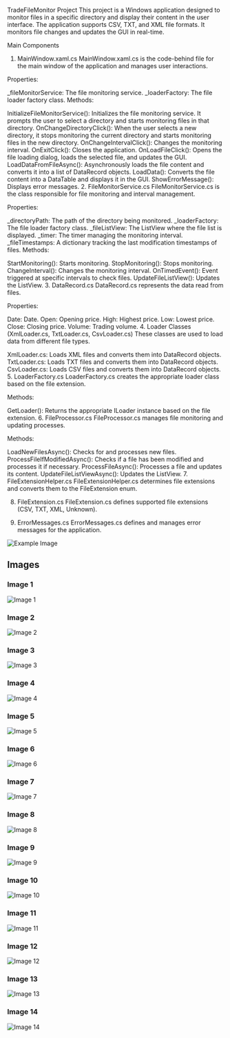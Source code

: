 TradeFileMonitor Project
This project is a Windows application designed to monitor files in a specific directory and display their content in the user interface. The application supports CSV, TXT, and XML file formats. It monitors file changes and updates the GUI in real-time.

Main Components
1. MainWindow.xaml.cs
MainWindow.xaml.cs is the code-behind file for the main window of the application and manages user interactions.

Properties:

_fileMonitorService: The file monitoring service.
_loaderFactory: The file loader factory class.
Methods:

InitializeFileMonitorService(): Initializes the file monitoring service. It prompts the user to select a directory and starts monitoring files in that directory.
OnChangeDirectoryClick(): When the user selects a new directory, it stops monitoring the current directory and starts monitoring files in the new directory.
OnChangeIntervalClick(): Changes the monitoring interval.
OnExitClick(): Closes the application.
OnLoadFileClick(): Opens the file loading dialog, loads the selected file, and updates the GUI.
LoadDataFromFileAsync(): Asynchronously loads the file content and converts it into a list of DataRecord objects.
LoadData(): Converts the file content into a DataTable and displays it in the GUI.
ShowErrorMessage(): Displays error messages.
2. FileMonitorService.cs
FileMonitorService.cs is the class responsible for file monitoring and interval management.

Properties:

_directoryPath: The path of the directory being monitored.
_loaderFactory: The file loader factory class.
_fileListView: The ListView where the file list is displayed.
_timer: The timer managing the monitoring interval.
_fileTimestamps: A dictionary tracking the last modification timestamps of files.
Methods:

StartMonitoring(): Starts monitoring.
StopMonitoring(): Stops monitoring.
ChangeInterval(): Changes the monitoring interval.
OnTimedEvent(): Event triggered at specific intervals to check files.
UpdateFileListView(): Updates the ListView.
3. DataRecord.cs
DataRecord.cs represents the data read from files.

Properties:

Date: Date.
Open: Opening price.
High: Highest price.
Low: Lowest price.
Close: Closing price.
Volume: Trading volume.
4. Loader Classes (XmlLoader.cs, TxtLoader.cs, CsvLoader.cs)
These classes are used to load data from different file types.

XmlLoader.cs: Loads XML files and converts them into DataRecord objects.
TxtLoader.cs: Loads TXT files and converts them into DataRecord objects.
CsvLoader.cs: Loads CSV files and converts them into DataRecord objects.
5. LoaderFactory.cs
LoaderFactory.cs creates the appropriate loader class based on the file extension.

Methods:

GetLoader(): Returns the appropriate ILoader instance based on the file extension.
6. FileProcessor.cs
FileProcessor.cs manages file monitoring and updating processes.

Methods:

LoadNewFilesAsync(): Checks for and processes new files.
ProcessFileIfModifiedAsync(): Checks if a file has been modified and processes it if necessary.
ProcessFileAsync(): Processes a file and updates its content.
UpdateFileListViewAsync(): Updates the ListView.
7. FileExtensionHelper.cs
FileExtensionHelper.cs determines file extensions and converts them to the FileExtension enum.

8. FileExtension.cs
FileExtension.cs defines supported file extensions (CSV, TXT, XML, Unknown).

9. ErrorMessages.cs
ErrorMessages.cs defines and manages error messages for the application.


![Example Image](https://imgur.com/ZxUuMrj.png)



## Images

### Image 1
![Image 1](https://i.imgur.com/qoQQenf.png)

### Image 2
![Image 2](https://i.imgur.com/gcuHOfE.png)

### Image 3
![Image 3](https://i.imgur.com/qRwLjrQ.png)

### Image 4
![Image 4](https://i.imgur.com/fegOPQh.png)

### Image 5
![Image 5](https://i.imgur.com/ZXFqXmP.png)

### Image 6
![Image 6](https://i.imgur.com/SV050vk.png)

### Image 7
![Image 7](https://i.imgur.com/g6lkJUH.png)

### Image 8
![Image 8](https://i.imgur.com/E0RQLny.png)

### Image 9
![Image 9](https://i.imgur.com/vX2VWar.png)

### Image 10
![Image 10](https://i.imgur.com/0XQZVmj.png)

### Image 11
![Image 11](https://i.imgur.com/fLNax0V.png)

### Image 12
![Image 12](https://i.imgur.com/XkHUpu6.png)

### Image 13
![Image 13](https://i.imgur.com/bJkiyaN.png)

### Image 14
![Image 14](https://i.imgur.com/v9fsn7A.png)

